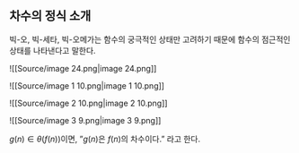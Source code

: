 ## 차수의 정식 소개
빅-오, 빅-세타, 빅-오메가는 함수의 궁극적인 상태만 고려하기 때문에 함수의 점근적인 상태를 나타낸다고 말한다.
  
![[Source/image 24.png|image 24.png]]
  
![[Source/image 1 10.png|image 1 10.png]]
  
![[Source/image 2 10.png|image 2 10.png]]
  
  
![[Source/image 3 9.png|image 3 9.png]]
  
$g(n)\in\theta(f(n))$﻿이면, ”$g(n)$﻿은 $f(n)$﻿의 차수이다.” 라고 한다.